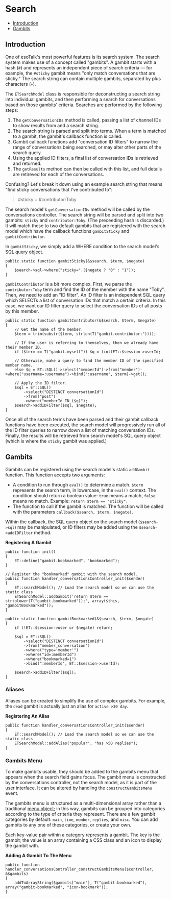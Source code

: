 # Search

- [Introduction](#introduction)
- [Gambits](#gambits)

<a name="introduction"></a>
## Introduction

One of esoTalk's most powerful features is its search system. The search system makes use of a concept called "gambits". A gambit starts with a hash (`#`) and represents an independent piece of search criteria — for example, the `#sticky` gambit means "only match conversations that are sticky." The search string can contain multiple gambits, separated by plus characters (`+`).

The `ETSearchModel` class is responsible for deconstructing a search string into individual gambits, and then performing a search for conversations based on those gambits' criteria. Searches are performed by the following steps:

1. The `getConversationIDs` method is called, passing a list of channel IDs to show results from and a search string.
2. The search string is parsed and split into terms. When a term is matched to a gambit, the gambit's callback function is called.
3. Gambit callback functions add "conversation ID filters" to narrow the range of conversations being searched, or may alter other parts of the search query.
4. Using the applied ID filters, a final list of conversation IDs is retrieved and returned.
5. The `getResults` method can then be called with this list, and full details are retireved for each of the conversations.

Confusing? Let's break it down using an example search string that means "find sticky conversations that I've contributed to":

> \#sticky + #contributor:Toby

The search model's `getConversationIDs` method will be called by the conversations controller. The search string will be parsed and split into two gambits: `sticky` and `contributor:Toby`. (The preceeding hash is discarded.) It will match these to two default gambits that are registered with the search model which have the callback functions `gambitSticky` and `gambitContributor`.

In `gambitSticky`, we simply add a WHERE condition to the search model's SQL query object.

	public static function gambitSticky(&$search, $term, $negate)
	{
		$search->sql->where("sticky=".($negate ? "0" : "1"));
	}

`gambitContributor` is a bit more complex. First, we parse the `contributor:Toby` term and find the ID of the member with the name "Toby". Then, we need to add an "ID filter". An ID filter is an independent SQL query which SELECTs a list of conversation IDs that match a certain criteria. In this case, we want our ID filter query to select the conversation IDs of all posts by this member.

	public static function gambitContributor(&$search, $term, $negate)
	{
		// Get the name of the member.
		$term = trim(substr($term, strlen(T("gambit.contributor:"))));

		// If the user is referring to themselves, then we already have their member ID.
		if ($term == T("gambit.myself")) $q = (int)ET::$session->userId;

		// Otherwise, make a query to find the member ID of the specified member name.
		else $q = ET::SQL()->select("memberId")->from("member")->where("username=:username")->bind(":username", $term)->get();

		// Apply the ID filter.
		$sql = ET::SQL()
			->select("DISTINCT conversationId")
			->from("post")
			->where("memberId IN ($q)");
		$search->addIDFilter($sql, $negate);
	}

Once all of the search terms have been parsed and their gambit callback functions have been executed, the search model will progressively run all of the ID filter queries to narrow down a list of matching conversation IDs. Finally, the results will be retrieved from search model's SQL query object (which is where the `sticky` gambit was applied.)

<a name="gambits"></a>
## Gambits

Gambits can be registered using the search model's static `addGambit` function. This function accepts two arguments:

- A condition to run through `eval()` to determine a match. `$term` represents the search term, in lowercase, in the `eval()` context. The condition should return a boolean value: `true` means a match, `false` means no match. Example: `return $term == "sticky";`
- The function to call if the gambit is matched. The function will be called with the parameters `callback($search, $term, $negate)`.

Within the callback, the SQL query object on the search model (`$search->sql`) may be manipulated, or ID filters may be added using the `$search->addIDFilter` method.

**Registering A Gambit**

	public function init()
	{
		ET::define("gambit.bookmarked", "bookmarked");
	}

	// Register the "bookmarked" gambit with the search model.
	public function handler_conversationsController_init($sender)
	{
		ET::searchModel(); // Load the search model so we can use the static class
		ETSearchModel::addGambit('return $term == strtolower(T("gambit.bookmarked"));', array($this, "gambitBookmarked"));
	}

	public static function gambitBookmarked(&$search, $term, $negate)
	{
		if (!ET::$session->user or $negate) return;

		$sql = ET::SQL()
			->select("DISTINCT conversationId")
			->from("member_conversation")
			->where("type='member'")
			->where("id=:memberId")
			->where("bookmarked=1")
			->bind(":memberId", ET::$session->userId);

		$search->addIDFilter($sql);
	}

### Aliases

Aliases can be created to simplify the use of complex gambits. For example, the `dead` gambit is actually just an alias for `active >30 day`.

**Registering An Alias**

	public function handler_conversationsController_init($sender)
	{
		ET::searchModel(); // Load the search model so we can use the static class
		ETSearchModel::addAlias("popular", "has >50 replies");
	}

### Gambits Menu

To make gambits usable, they should be added to the gambits menu that appears when the search field gains focus. The gambit menu is constructed by the conversations controller, not the search model, as it is part of the user interface. It can be altered by handling the `constructGambitsMenu` event.

The gambits menu is structured as a multi-dimensional array rather than a traditional [menu object](/menus); in this way, gambits can be grouped into categories according to the type of criteria they represent. There are a few gambit categories by default: `main`, `time`, `member`, `replies`, and `misc`. You can add gambits to any one of these categories, or create your own.

Each key-value pair within a category represents a gambit. The key is the gambit; the value is an array containing a CSS class and an icon to display the gambit with.

**Adding A Gambit To The Menu**

	public function handler_conversationsController_constructGambitsMenu($controller, &$gambits)
	{
		addToArrayString($gambits["main"], T("gambit.bookmarked"), array("gambit-bookmarked", "icon-bookmark"));
	}
